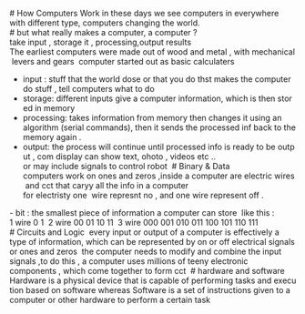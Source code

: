 # How Computers Work
in these days we see computers in everywhere with different type, computers changing the world.
# but what really makes a computer, a computer ?
take input , storage it , processing,output results 
The earliest computers were made out of wood and metal , with mechanical levers and gears 
computer started out as basic calculaters 
- input : stuff that the world dose or that you do thst makes the computer do stuff , tell computers what to do 
- storage: different inputs give a computer information, which is then stored in memory 
- processing: takes information from memory then changes it using an algorithm (serial commands), then it sends the processed inf back to the memory again . 
- output: the process will continue until processed info is ready to be output , com display can show text, ohoto , videos etc ..
or may include signals to control robot 
# Binary & Data
computers work on ones and zeros ,inside a computer are electric wires and cct that caryy all the info in a computer 
for electristy one  wire represnt no , and one wire represent off .


- bit : the smallest piece of information a computer can store 
like this :
1 wire 0 1 
2 wire 00 01 10 11 
3 wire 000 001 010 011 100 101 110 111
# Circuits and Logic 
every input or output of a computer is effectively a type of information, which can be represented by on or off electrical signals or ones and zeros 
the computer needs to modify and combine the input signals ,to do this , a computer uses millions of teeny electronic components , which come together to form cct 
# hardware and software 
Hardware is a physical device that is capable of performing tasks and execution based on software whereas Software is a set of instructions given to a computer or other hardware to perform a certain task



